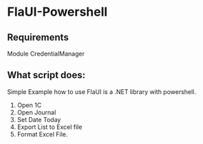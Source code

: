 # FlaUI-Powershell
## Requirements
Module CredentialManager
## What script does:
Simple Example how to use FlaUI is a .NET library with powershell.
1. Open 1C
2. Open Journal
3. Set Date Today
4. Export List to Excel file
5. Format Excel File.
